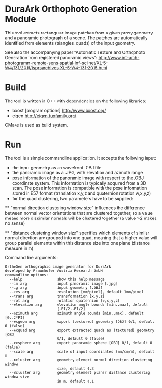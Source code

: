 # DuraArk Orthophoto Generation Module #

This tool extracts rectangular image patches from a given proxy geometry
and a panoramic photograph of a scene. The patches are automatically
identified from elements (triangles, quads) of the input geometry.

See also the accompanying paper "Automatic Texture and Orthophoto Generation from registered panoramic views":
http://www.int-arch-photogramm-remote-sens-spatial-inf-sci.net/XL-5-W4/131/2015/isprsarchives-XL-5-W4-131-2015.html

# Build #

The tool is written in C++ with dependencies on the following libraries:

* boost [program options]  http://www.boost.org/
* eigen http://eigen.tuxfamily.org/

CMake is used as build system.

# Run #

The tool is a simple commandline application. It accepts the following
input:

* the input geometry as an wavefront .OBJ file
* the panoramic image as a .JPG, with elevation and azimuth range
* pose information of the panoramic image with respect to the .OBJ
coordinate system. This information is typically acquired from a 3D scan.
The pose information is compatible with the pose information stored in E57
format (translation x,y,z and quaternion rotation w,x,y,z)
* for the quad clustering, two parameters have to be supplied:

** "normal direction clustering window size" influences the difference between normal 
vector orientations that are clustered together, so a value means more 
dissimilar normals will be clustered together (a value >2 makes no sense)

** "distance clustering window size" specifies which elements of similar normal direction
are grouped into one quad, meaning that a higher value will group parallel elements
within this distance size into one plane (distance measure in m)

Command line arguments:

```
OrthoGen orthographic image generator for DuraArk
developed by Fraunhofer Austria Research GmbH
commandline options:
  --help                show this help message
  --im arg              input panoramic image [.jpg]
  --ig arg              input geometry [.OBJ]
  --res arg             resolution [mm/pixel], default 1mm/pixel
  --trans arg           transformation [x,y,z]
  --rot arg             rotation quaternion [w,x,y,z]
  --elevation arg       elevation angle bounds [min..max], default
                        [-PI/2..PI/2]
  --azimuth arg         azimuth angle bounds [min..max], default [0..2*PI]
  --exgeom arg          export (textured) geometry [OBJ] 0/1, default 0 (false)
  --exquad arg          export extracted quads as (textured) geometry [OBJ]
                        0/1, default 0 (false)
  --exsphere arg        export panoramic sphere [OBJ] 0/1, default 0 (false)
  --scale arg           scale of input coordinates (mm/cm/m), default m
  --ncluster arg        geometry element normal direction clustering window
                        size, default 0.3
  --dcluster arg        geometry element planar distance clustering window size
                        in m, default 0.1
```

